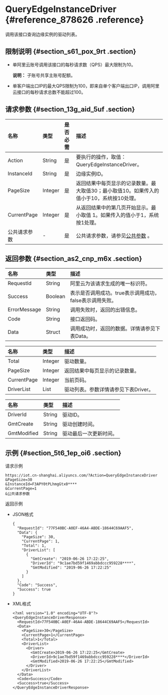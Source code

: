 # QueryEdgeInstanceDriver {#reference_878626 .reference}

调用该接口查询边缘实例的驱动列表。

## 限制说明 {#section_s61_pox_9rt .section}

-   单阿里云账号调用该接口的每秒请求数（QPS）最大限制为10。

    **说明：** 子账号共享主账号配额。

-   单客户端出口IP的最大QPS限制为100，即来自单个客户端出口IP，调用阿里云接口的每秒请求总数不能超过100。

## 请求参数 {#section_13g_aid_5uf .section}

|名称|类型|是否必需|描述|
|:-|:-|:---|:-|
|Action|String|是|要执行的操作，取值：QueryEdgeInstanceDriver。|
|InstanceId|String|是|边缘实例ID。|
|PageSize|Integer|是|返回结果中每页显示的记录数量。最大取值30；最小取值10。如果传入的值小于10，系统按10处理。|
|CurrentPage|Integer|是|从返回结果中的第几页开始显示。最小取值 1。如果传入的值小于1，系统按1处理。|
|公共请求参数|-|是|公共请求参数，请参见[公共参数](cn.zh-CN/云端开发指南/云端API参考/公共参数.md#) 。|

## 返回参数 {#section_as2_cnp_m6x .section}

|名称|类型|描述|
|:-|:-|:-|
|RequestId|String|阿里云为该请求生成的唯一标识符。|
|Success|Boolean|表示是否调用成功。true表示调用成功，false表示调用失败。|
|ErrorMessage|String|调用失败时，返回的出错信息。|
|Code|String|接口返回码。|
|Data|Struct|调用成功时，返回的数据。详情请参见下表Data。|

|名称|类型|描述|
|:-|:-|:-|
|Total|Integer|驱动数量。|
|PageSize|Integer|返回结果中每页显示的记录数量。|
|CurrentPage|Integer|当前页码。|
|DriverList|List|驱动列表。参数详情请参见下表Driver。|

|名称|类型|描述|
|:-|:-|:-|
|DriverId|String|驱动ID。|
|GmtCreate|String|驱动创建时间。|
|GmtModified|String|驱动最后一次更新时间。|

## 示例 {#section_5t6_1ep_oi6 .section}

请求示例

``` {#codeblock_vu2_ld9_so7}
https://iot.cn-shanghai.aliyuncs.com/?Action=QueryEdgeInstanceDriver
&PageSize=30
&InstanceId=F3APY0tPLhmgGtx0****
&CurrentPage=1
&公共请求参数
```

返回示例

-   JSON格式

    ``` {#codeblock_rql_qvu_y3i}
    {
      "RequestId": "77F540BC-A0EF-46A4-ABDE-18644C69AAF5",
      "Data": {
        "PageSize": 30,
        "CurrentPage": 1,
        "Total": 1,
        "DriverList": [
          {
            "GmtCreate": "2019-06-26 17:22:25",
            "DriverId": "9c1ae7bd59f1469abbdccc959228****",
            "GmtModified": "2019-06-26 17:22:25"
          }
        ]
      },
      "Code": "Success",
      "Success": true
    }
    ```

-   XML格式

    ``` {#codeblock_1x8_3hz_2pl}
    <?xml version="1.0" encoding="UTF-8"?>
    <QueryEdgeInstanceDriverResponse>
      <RequestId>77F540BC-A0EF-46A4-ABDE-18644C69AAF5</RequestId>
      <Data>
        <PageSize>30</PageSize>
        <CurrentPage>1</CurrentPage>
        <Total>1</Total>
        <DriverList>
          <Driver>
            <GmtCreate>2019-06-26 17:22:25</GmtCreate>
            <DriverId>9c1ae7bd59f1469abbdccc959228****</DriverId>
            <GmtModified>2019-06-26 17:22:25</GmtModified>
          </Driver>
        </DriverList>
      </Data>
      <Code>Success</Code>
      <Success>true</Success>
    </QueryEdgeInstanceDriverResponse>
    ```


